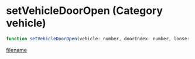 # setVehicleDoorOpen (Category vehicle)

```js
function setVehicleDoorOpen(vehicle: number, doorIndex: number, loose: boolean, openInstantly: boolean): void
```

[filename](setVehicleDoorOpen_m.md ':include')